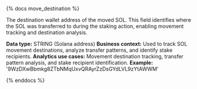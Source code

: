 {% docs move_destination %}

The destination wallet address of the moved SOL. This field identifies where the SOL was transferred to during the staking action, enabling movement tracking and destination analysis.

**Data type:** STRING (Solana address)
**Business context:** Used to track SOL movement destinations, analyze transfer patterns, and identify stake recipients.
**Analytics use cases:** Movement destination tracking, transfer pattern analysis, and stake recipient identification.
**Example:** '9WzDXwBbmkg8ZTbNMqUxvQRAyrZzDsGYdLVL9zYtAWWM'

{% enddocs %} 